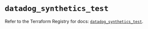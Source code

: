 # `datadog_synthetics_test`

Refer to the Terraform Registry for docs: [`datadog_synthetics_test`](https://registry.terraform.io/providers/datadog/datadog/3.43.0/docs/resources/synthetics_test).

